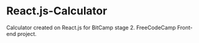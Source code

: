 # React.js-Calculator
Calculator created on React.js for BitCamp stage 2. FreeCodeCamp Front-end project.
